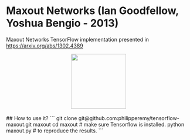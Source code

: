 # Maxout Networks (Ian Goodfellow, Yoshua Bengio - 2013)
Maxout Networks TensorFlow implementation presented in https://arxiv.org/abs/1302.4389

<div align="center">
  <img src="https://www.tensorflow.org/images/tf_logo_transp.png" width="150"><br><br>
</div>
## How to use it?
```
git clone git@github.com:philipperemy/tensorflow-maxout.git maxout
cd maxout
# make sure Tensorflow is installed.
python maxout.py # to reproduce the results.
```
